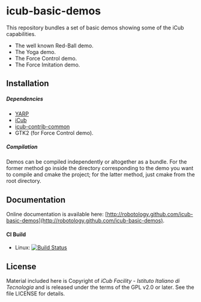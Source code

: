 icub-basic-demos
===

This repository bundles a set of basic demos showing some of the iCub capabilities.
- The well known Red-Ball demo.
- The Yoga demo.
- The Force Control demo.
- The Force Imitation demo.

## Installation

##### Dependencies
- [YARP](https://github.com/robotology/yarp)
- [iCub](https://github.com/robotology/icub-main)
- [icub-contrib-common](https://github.com/robotology/icub-contrib-common)
- GTK2 (for Force Control demo).

##### Compilation
Demos can be compiled independently or altogether as a bundle. For the former
method go inside the directory corresponding to the demo you want to compile and
cmake the project; for the latter method, just cmake from the root directory.

## Documentation

Online documentation is available here: [http://robotology.github.com/icub-basic-demos](http://robotology.github.com/icub-basic-demos).

#### CI Build
- Linux: [![Build Status](https://travis-ci.org/robotology/icub-basic-demos.svg?branch=master)](https://travis-ci.org/robotology/icub-basic-demos)

## License

Material included here is Copyright of _iCub Facility - Istituto Italiano di Tecnologia_ and is released under the terms of the GPL v2.0 or later. See the file LICENSE for details.
